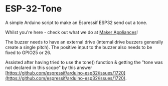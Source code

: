 # ESP-32-Tone
A simple Arduino script to make an Espressif ESP32 send out a tone.

Whilst you're here - check out what we do at [Maker Appliances](https://makerappliances.com)!

The buzzer needs to have an external drive (internal drive buzzers generally create a single pitch).  The positive input to the buzzer also needs to be fixed to GPIO25 or 26.

Assisted after having tried to use the tone() function & getting the "tone was not declared in this scope" by this answer [https://github.com/espressif/arduino-esp32/issues/1720](https://github.com/espressif/arduino-esp32/issues/1720).
